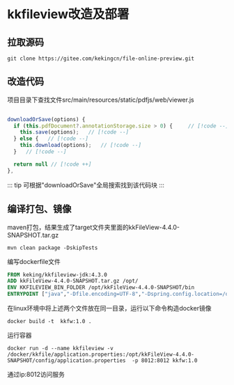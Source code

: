 # kkfileview改造及部署

## 拉取源码

```shell
git clone https://gitee.com/kekingcn/file-online-preview.git
```

## 改造代码

项目目录下查找文件src/main/resources/static/pdfjs/web/viewer.js


```js
 
downloadOrSave(options) {
  if (this.pdfDocument?.annotationStorage.size > 0) {     // [!code --]
    this.save(options);   // [!code --]
  } else {   // [!code --]
    this.download(options);   // [!code --]
  }   // [!code --]

  return null // [!code ++]
},

```
::: tip
可根据"downloadOrSave"全局搜索找到该代码块
:::

## 编译打包、镜像

maven打包，结果生成了target文件夹里面的kkFileView-4.4.0-SNAPSHOT.tar.gz
```shell
mvn clean package -DskipTests
```
编写dockerfile文件
```dockerfile
FROM keking/kkfileview-jdk:4.3.0
ADD kkFileView-4.4.0-SNAPSHOT.tar.gz /opt/ 
ENV KKFILEVIEW_BIN_FOLDER /opt/kkFileView-4.4.0-SNAPSHOT/bin
ENTRYPOINT ["java","-Dfile.encoding=UTF-8","-Dspring.config.location=/opt/kkFileView-4.4.0-SNAPSHOT/config/application.properties","-jar","/opt/kkFileView-4.4.0-SNAPSHOT/bin/kkFileView-4.4.0-SNAPSHOT.jar"]
```
在linux环境中将上述两个文件放在同一目录，运行以下命令构造docker镜像
```shell
docker build -t  kkfw:1.0 . 
```
运行容器
```shell
docker run -d --name kkfileview -v /docker/kkfile/application.properties:/opt/kkFileView-4.4.0-SNAPSHOT/config/application.properties  -p 8012:8012 kkfw:1.0 
```
通过ip:8012访问服务


